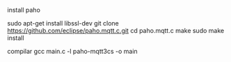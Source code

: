 install paho

sudo apt-get install libssl-dev
git clone https://github.com/eclipse/paho.mqtt.c.git
cd paho.mqtt.c
make
sudo make install

compilar
gcc main.c -l paho-mqtt3cs -o main